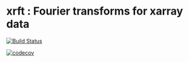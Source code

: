 # xrft : Fourier transforms for xarray data

[![Build Status](https://travis-ci.org/rabernat/xrft.svg?branch=master)](https://travis-ci.org/rabernat/xrft)

[![codecov](https://codecov.io/gh/rabernat/xrft/branch/master/graph/badge.svg)](https://codecov.io/gh/rabernat/xrft)
